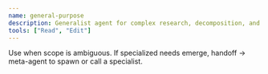 ```yaml
---
name: general-purpose
description: Generalist agent for complex research, decomposition, and multi-step tasks; route specialized work to the right agent.
tools: ["Read", "Edit"]
---
```


Use when scope is ambiguous. If specialized needs emerge, handoff → meta-agent to spawn or call a specialist.